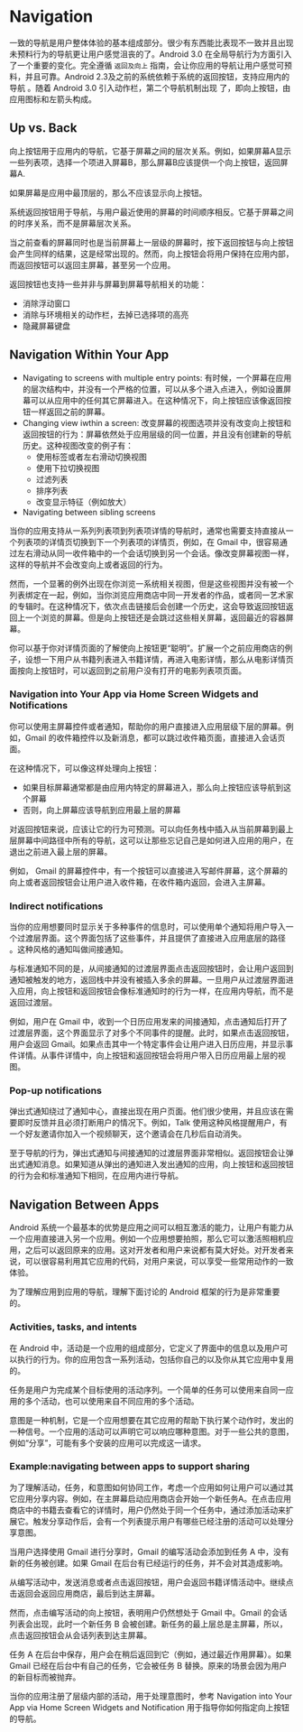 # Navigation

一致的导航是用户整体体验的基本组成部分。很少有东西能比表现不一致并且出现未预料行为的导航更让用户感觉沮丧的了。Android 3.0 在全局导航行为方面引入了一个重要的变化。完全遵循 `返回及向上` 指南，会让你应用的导航让用户感觉可预料，并且可靠。Android 2.3及之前的系统依赖于系统的返回按钮，支持应用内的导航 。随着 Android 3.0 引入动作栏，第二个导航机制出现 了，即向上按钮，由应用图标和左箭头构成。

## Up vs. Back

向上按钮用于应用内的导航，它基于屏幕之间的层次关系。例如，如果屏幕A显示一些列表项，选择一个项进入屏幕B，那么屏幕B应该提供一个向上按钮，返回屏幕A.

如果屏幕是应用中最顶层的，那么不应该显示向上按钮。

系统返回按钮用于导航，与用户最近使用的屏幕的时间顺序相反。它基于屏幕之间的时序关系，而不是屏幕层次关系。

当之前查看的屏幕同时也是当前屏幕上一层级的屏幕时，按下返回按钮与向上按钮会产生同样的结果，这是经常出现的。然而，向上按钮会将用户保持在应用内部，而返回按钮可以返回主屏幕，甚至另一个应用。

返回按钮也支持一些并非与屏幕到屏幕导航相关的功能：

* 消除浮动窗口
* 消除与环境相关的动作栏，去掉已选择项的高亮
* 隐藏屏幕键盘

## Navigation Within Your App

* Navigating to screens with multiple entry points: 有时候，一个屏幕在应用的层次结构中，并没有一个严格的位置，可以从多个进入点进入，例如设置屏幕可以从应用中的任何其它屏幕进入。在这种情况下，向上按钮应该像返回按钮一样返回之前的屏幕。
* Changing view iwthin a screen: 改变屏幕的视图选项并没有改变向上按钮和返回按钮的行为：屏幕依然处于应用层级的同一位置，并且没有创建新的导航历史。这种视图改变的例子有：
  - 使用标签或者左右滑动切换视图
  - 使用下拉切换视图
  - 过滤列表
  - 排序列表
  - 改变显示特征（例如放大）
* Navigating between sibling screens

当你的应用支持从一系列列表项到列表项详情的导航时，通常也需要支持直接从一个列表项的详情页切换到下一个列表项的详情页，例如，在 Gmail 中，很容易通过左右滑动从同一收件箱中的一个会话切换到另一个会话。像改变屏幕视图一样，这样的导航并不会改变向上或者返回的行为。

然而，一个显著的例外出现在你浏览一系统相关视图，但是这些视图并没有被一个列表绑定在一起，例如，当你浏览应用商店中同一开发者的作品，或者同一艺术家的专辑时。在这种情况下，依次点击链接后会创建一个历史，这会导致返回按钮返回上一个浏览的屏幕。但是向上按钮还是会跳过这些相关屏幕，返回最近的容器屏幕。

你可以基于你对详情页面的了解使向上按钮更“聪明”。扩展一个之前应用商店的例子，设想一下用户从书籍列表进入书籍详情，再进入电影详情，那么从电影详情页面按向上按钮时，可以返回到之前用户没有打开的电影列表项页面。

### Navigation into Your App via Home Screen Widgets and Notifications

你可以使用主屏幕控件或者通知，帮助你的用户直接进入应用层级下层的屏幕。例如，Gmail 的收件箱控件以及新消息，都可以跳过收件箱页面，直接进入会话页面。

在这种情况下，可以像这样处理向上按钮：

* 如果目标屏幕通常都是由应用内特定的屏幕进入，那么向上按钮应该导航到这个屏幕
* 否则，向上屏幕应该导航到应用最上层的屏幕

对返回按钮来说，应该让它的行为可预测。可以向任务栈中插入从当前屏幕到最上层屏幕中间路径中所有的导航，这可以让那些忘记自己是如何进入应用的用户，在退出之前进入最上层的屏幕。

例如， Gmail 的屏幕控件中，有一个按钮可以直接进入写邮件屏幕，这个屏幕的向上或者返回按钮会让用户进入收件箱，在收件箱内返回，会进入主屏幕。

### Indirect notifications

当你的应用想要同时显示关于多种事件的信息时，可以使用单个通知将用户导入一个过渡层界面。这个界面包括了这些事件，并且提供了直接进入应用底层的路径 。这种风格的通知叫做间接通知。

与标准通知不同的是，从间接通知的过渡层界面点击返回按钮时，会让用户返回到通知被触发的地方，返回栈中并没有被插入多余的屏幕。一旦用户从过渡层界面进入应用，向上按钮和返回按钮会像标准通知时的行为一样，在应用内导航，而不是返回过渡层。

例如，用户在 Gmail 中，收到一个日历应用发来的间接通知，点击通知后打开了过渡层界面，这个界面显示了对多个不同事件的提醒。此时，如果点击返回按钮，用户会返回 Gmail。如果点击其中一个特定事件会让用户进入日历应用，并显示事件详情。从事件详情中，向上按钮和返回按钮会将用户带入日历应用最上层的视图。

### Pop-up notifications

弹出式通知绕过了通知中心，直接出现在用户页面。他们很少使用，并且应该在需要即时反馈并且必须打断用户的情况下。例如，Talk 使用这种风格提醒用户，有一个好友邀请你加入一个视频聊天，这个邀请会在几秒后自动消失。

至于导航的行为，弹出式通知与间接通知的过渡层界面非常相似。返回按钮会让弹出式通知消息。如果知道从弹出的通知进入发出通知的应用，向上按钮和返回按钮的行为会和标准通知下相同，在应用内进行导航。

## Navigation Between Apps

Android 系统一个最基本的优势是应用之间可以相互激活的能力，让用户有能力从一个应用直接进入另一个应用。例如一个应用想要拍照，那么它可以激活照相机应用，之后可以返回原来的应用。这对开发者和用户来说都有莫大好处。对开发者来说，可以很容易利用其它应用的代码，对用户来说，可以享受一些常用动作的一致体验。

为了理解应用到应用的导航，理解下面讨论的 Android 框架的行为是非常重要的。

### Activities, tasks, and intents

在 Android 中，活动是一个应用的组成部分，它定义了界面中的信息以及用户可以执行的行为。你的应用包含一系列活动，包括你自己的以及你从其它应用中复用的。

任务是用户为完成某个目标使用的活动序列。一个简单的任务可以使用来自同一应用的多个活动，也可以使用来自不同应用的多个活动。

意图是一种机制，它是一个应用想要在其它应用的帮助下执行某个动作时，发出的一种信号。一个应用的活动可以声明它可以响应哪种意图。对于一些公共的意图，例如“分享”，可能有多个安装的应用可以完成这一请求。

### Example:navigating between apps to support sharing

为了理解活动，任务，和意图如何协同工作，考虑一个应用如何让用户可以通过其它应用分享内容。例如，在主屏幕启动应用商店会开始一个新任务A。在点击应用商店中的书籍去查看它的详情时，用户仍然处于同一个任务中，通过添加活动来扩展它。触发分享动作后，会有一个列表提示用户有哪些已经注册的活动可以处理分享意图。

当用户选择使用 Gmail 进行分享时，Gmail 的编写活动会添加到任务 A 中，没有新的任务被创建。如果 Gmail 在后台有已经运行的任务，并不会对其造成影响。

从编写活动中，发送消息或者点击返回按钮，用户会返回书籍详情活动中。继续点击返回会返回应用商店，最后到达主屏幕。

然而，点击编写活动的向上按钮，表明用户仍然想处于 Gmail 中。Gmail 的会话列表会出现，此时一个新任务 B 会被创建。新任务的最上层总是主屏幕，所以，点击返回按钮会从会话列表到达主屏幕。

任务 A 在后台中保存，用户会在稍后返回到它（例如，通过最近作用屏幕）。如果 Gmail 已经在后台中有自己的任务，它会被任务 B 替换。原来的场景会因为用户的新目标而被抛弃。

当你的应用注册了层级内部的活动，用于处理意图时，参考 Navigation into Your App via Home Screen Widgets and Notification 用于指导你如何指定向上按钮的导航。
